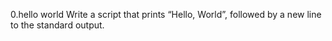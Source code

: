 0.hello world Write a script that prints “Hello, World”, followed by a new line to the standard output.
